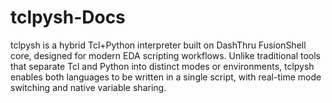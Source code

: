 # tclpysh-Docs
tclpysh is a hybrid Tcl+Python interpreter built on DashThru FusionShell core, designed for modern EDA scripting workflows. Unlike traditional tools that separate Tcl and Python into distinct modes or environments, tclpysh enables both languages to be written in a single script, with real-time mode switching and native variable sharing.
